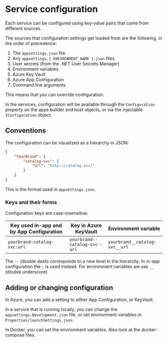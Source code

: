# Service configuration

Each service can be configured using key-value pairs that come from different sources.

The sources that configuration settings get loaded from are the following, in the order of precedence:

1. The ``appsettings.json`` file
2. Any ``appsettings.{ ENVIRONMENT_NAME }.json`` files
3. User secrets (from the .NET User Secrets Manager)
4. Environment variables
5. Azure Key Vault
6. Azure App Configuration
7. Command line arguments

This means that you can override configuration.

In the services, configuration will be available through the ``Configuration`` property on the apps builder and host objects, or via the injectable ``IConfiguration`` object.

## Conventions

The configuration can be visualized as a hierarchy in JSON:

```json
{
    "YourBrand": {
        "catalog-svc": {
            "Url": "http://catalog-svc/"
        }
    }
}
```

This is the format used in ``appsettings.json``.

### Keys and their forms

Configuration keys are case-insensitive.

| Key used in-app and by  App Configuration     | Key in Azure KeyVault                      | Environment variable                       |
|-----------------------------------------------|--------------------------------------------|--------------------------------------------|
| ``yourbrand:catalog-svc:url``                 | ``yourbrand--catalog-svc--url``            | ``yourbrand__catalog-svc__url``            |


The ``--`` (double dash) corresponds to a new level in the hierarchy. In in-app configuration the ``:`` is used instead. For environment variables we use ``__`` (double underscore)


## Adding or changing configuration

In Azure, you can add a setting to either App Configuration, or KeyVault.

In a service that is running locally, you can change the ``appsettings.Development.json`` file, or set environment variables in ``Properties/launchSettings.json``.

In Docker, you can set the environment variables. Also look at the docker-compose files.